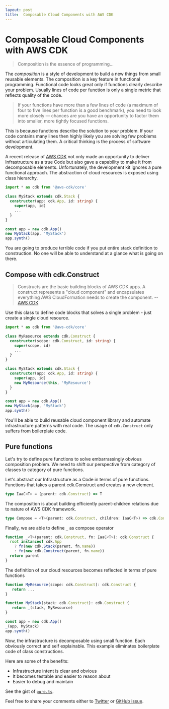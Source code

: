 ```yaml
---
layout: post
title:  Composable Cloud Components with AWS CDK
---
```


# Composable Cloud Components with AWS CDK

> Composition is the essence of programming...

The *composition* is a style of development to build a new things from small reusable elements. The composition is a key feature in functional programming. Functional code looks great only if functions clearly describe your problem. Usually lines of code per function is only a single metric that reflects quality of the code.

> If your functions have more than a few lines of code (a maximum of four to five lines per function is a good benchmark), you need to look more closely — chances are you have an opportunity to factor them into smaller, more tightly focused functions.

This is because functions describe the solution to your problem. If your code contains many lines then highly likely you are solving few problems without articulating them. A critical thinking is the process of software development. 

A recent release of [AWS CDK](https://github.com/aws/aws-cdk) not only made an opportunity to deliver Infrastructure as a true Code but also gave a capability to make it from decomposable elements. Unfortunately, the development kit ignores a pure functional approach. The abstraction of cloud resources is exposed using class hierarchy.

```typescript
import * as cdk from '@aws-cdk/core'

class MyStack extends cdk.Stack {
  constructor(app: cdk.App, id: string) {
    super(app, id)
    ...
  }
}

const app = new cdk.App()
new MyStack(app, 'MyStack')
app.synth()
```

You are going to produce terrible code if you put entire stack definition to construction. No one will be able to understand at a glance what is going on there.


## Compose with cdk.Construct

> Constructs are the basic building blocks of AWS CDK apps. A construct represents a "cloud component" and encapsulates everything AWS CloudFormation needs to create the component.
> -- [AWS CDK](https://docs.aws.amazon.com/cdk/latest/guide/constructs.html)

Use this class to define code blocks that solves a single problem - just create a single cloud resource.

```typescript
import * as cdk from '@aws-cdk/core'

class MyResource extends cdk.Construct {
  constructor(scope: cdk.Construct, id: string) {
    super(scope, id)
    ...
  }
}

class MyStack extends cdk.Stack {
  constructor(app: cdk.App, id: string) {
    super(app, id)
    new MyResource(this, 'MyResource')
  }
}

const app = new cdk.App()
new MyStack(app, 'MyStack')
app.synth()
```

You'll be able to build reusable cloud component library and automate infrastructure patterns with real code. The usage of `cdk.Construct` only suffers from boilerplate code. 

## Pure functions

Let's try to define pure functions to solve embarrassingly obvious composition problem. We need to shift our perspective from category of classes to category of pure functions.

Let's abstract our Infrastructure as a Code in terms of pure functions. Functions that takes a parent cdk.Construct and creates a new element.

```typescript
type IaaC<T> = (parent: cdk.Construct) => T
```

The composition is about building efficiently parent-children relations due to nature of AWS CDK framework.

```typescript
type Compose = <T>(parent: cdk.Construct, children: IaaC<T>) => cdk.Construct
```

Finally, we are able to define `_` as compose operator

```typescript
function _<T>(parent: cdk.Construct, fn: IaaC<T>): cdk.Construct {
  root instanceof cdk.App
    ? fn(new cdk.Stack(parent, fn.name))
    : fn(new cdk.Construct(parent, fn.name))
  return parent
}
```

The definition of our cloud resources becomes reflected in terms of pure functions

```typescript
function MyResource(scope: cdk.Construct): cdk.Construct {
   return ...
}

function MyStack(stack: cdk.Construct): cdk.Construct {
   return _(stack, MyResource)
}

const app = new cdk.App()
_(app, MyStack)
app.synth()
```

Now, the infrastructure is decomposable using small function. Each obviously correct and self explainable. This example eliminates boilerplate code of class constructions.

Here are some of the benefits:
* Infrastructure intent is clear and obvious
* It becomes testable and easier to reason about
* Easier to debug and maintain 

See the gist of [`pure.ts`](https://gist.github.com/fogfish/e97ef042db0afe011149873a56f79d93).

Feel free to share your comments either to [Twitter](https://twitter.com/_fogfish_/status/1156165926619963392) or [GitHub issue](https://github.com/aws/aws-cdk/issues/3481).
